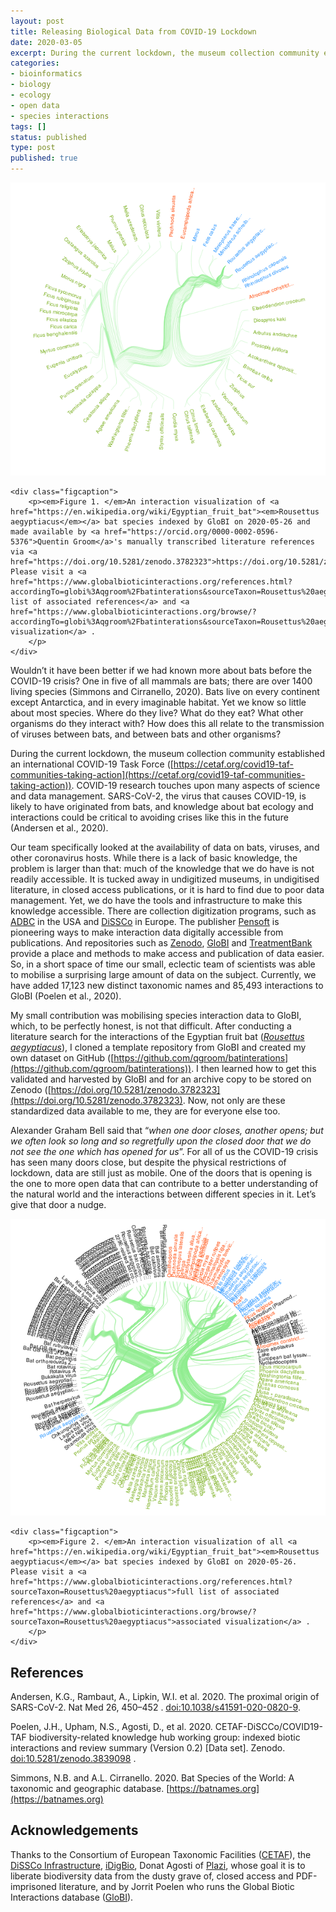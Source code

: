 ```yaml
---
layout: post
title: Releasing Biological Data from COVID-19 Lockdown
date: 2020-03-05
excerpt: During the current lockdown, the museum collection community established an international COVID-19 Task Force. COVID-19 research touches upon many aspects of science and data management. SARS-CoV-2, the virus that causes COVID-19, is likely to have originated from bats, and knowledge about bat ecology and interactions could be critical to avoiding crises like this in the future (Andersen et al., 2020).
categories:
- bioinformatics
- biology
- ecology
- open data
- species interactions
tags: []
status: published
type: post
published: true
---
```


<div class="figure figure-globi left">
    <a href="https://www.globalbioticinteractions.org/browse/?accordingTo=globi%3Aqgroom%2Fbatinterations&sourceTaxon=Rousettus%20aegyptiacus"><img src="/assets/groom-bat-interactions.png" alt="Rousettus aegyptiacus"/></a>

    <div class="figcaption">
        <p><em>Figure 1. </em>An interaction visualization of <a href="https://en.wikipedia.org/wiki/Egyptian_fruit_bat"><em>Rousettus aegyptiacus</em></a> bat species indexed by GloBI on 2020-05-26 and made available by <a href="https://orcid.org/0000-0002-0596-5376">Quentin Groom</a>'s manually transcribed literature references via <a href="https://doi.org/10.5281/zenodo.3782323">https://doi.org/10.5281/zenodo.3782323</a>. Please visit a <a href="https://www.globalbioticinteractions.org/references.html?accordingTo=globi%3Aqgroom%2Fbatinterations&sourceTaxon=Rousettus%20aegyptiacus">full list of associated references</a> and <a href="https://www.globalbioticinteractions.org/browse/?accordingTo=globi%3Aqgroom%2Fbatinterations&sourceTaxon=Rousettus%20aegyptiacus">associated visualization</a> .
        </p>
    </div>
</div>

Wouldn’t it have been better if we had known more about bats before the COVID-19 crisis? One in five of all mammals are bats; there are over 1400 living species (Simmons and Cirranello, 2020). Bats live on every continent except Antarctica, and in every imaginable habitat. Yet we know so little about most species. Where do they live? What do they eat? What other organisms do they interact with? How does this all relate to the transmission of viruses between bats, and between bats and other organisms?

During the current lockdown, the museum collection community established an international COVID-19 Task Force ([https://cetaf.org/covid19-taf-communities-taking-action](https://cetaf.org/covid19-taf-communities-taking-action)). COVID-19 research touches upon many aspects of science and data management. SARS-CoV-2, the virus that causes COVID-19, is likely to have originated from bats, and knowledge about bat ecology and interactions could be critical to avoiding crises like this in the future (Andersen et al., 2020).

Our team specifically looked at the availability of data on bats, viruses, and other coronavirus hosts. While there is a lack of basic knowledge, the problem is larger than that:  much of the knowledge that we do have is not readily accessible. It is tucked away in undigitized museums, in undigitised literature, in closed access publications, or it is hard to find due to poor data management. Yet, we do have the tools and infrastructure to make this knowledge accessible. There are collection digitization programs, such as [ADBC](https://www.nsf.gov/funding/pgm_summ.jsp?pims_id=503559) in the USA and [DiSSCo](https://dissco.eu) in Europe. The publisher [Pensoft](https://pensoft.net/) is pioneering ways to make interaction data digitally accessible from publications. And repositories such as [Zenodo](https://zenodo.org), [GloBI](https://globalbioticinteractions.org) and [TreatmentBank](http://plazi.org/resources/treatmentbank/) provide a place and methods to make access and publication of data easier. So, in a short space of time our small, eclectic team of scientists was able to mobilise a surprising large amount of data on the subject. Currently, we have added 17,123 new distinct taxonomic names and 85,493 interactions to GloBI (Poelen et al., 2020).

My small contribution was mobilising species interaction data to GloBI, which, to be perfectly honest, is not that difficult. After conducting a literature search for the interactions of the Egyptian fruit bat ([_Rousettus aegyptiacus_](https://en.wikipedia.org/wiki/Egyptian_fruit_bat)), I cloned a template repository from GloBI and created my own dataset on GitHub ([https://github.com/qgroom/batinterations](https://github.com/qgroom/batinterations)). I then learned how to get this validated and harvested by GloBI and for an archive copy to be stored on Zenodo ([https://doi.org/10.5281/zenodo.3782323](https://doi.org/10.5281/zenodo.3782323). Now, not only are these standardized data available to me, they are for everyone else too.

Alexander Graham Bell said that “_when one door closes, another opens; but we often look so long and so regretfully upon the closed door that we do not see the one which has opened for us_”. For all of us the COVID-19 crisis has seen many doors close, but despite the physical restrictions of lockdown, data are still just as mobile. One of the doors that is opening is the one to more open data that can contribute to a better understanding of the natural world and the interactions between different species in it. Let’s give that door a nudge.

<div class="figure figure-globi right">
    <a href="https://www.globalbioticinteractions.org/browse/?sourceTaxon=Rousettus%20aegyptiacus"><img src="/assets/groom-bat-interactions-all.png" alt="Rousettus aegyptiacus all"/></a>

    <div class="figcaption">
        <p><em>Figure 2. </em>An interaction visualization of all <a href="https://en.wikipedia.org/wiki/Egyptian_fruit_bat"><em>Rousettus aegyptiacus</em></a> bat species indexed by GloBI on 2020-05-26. Please visit a <a href="https://www.globalbioticinteractions.org/references.html?sourceTaxon=Rousettus%20aegyptiacus">full list of associated references</a> and <a href="https://www.globalbioticinteractions.org/browse/?sourceTaxon=Rousettus%20aegyptiacus">associated visualization</a> .
        </p>
    </div>
</div>



## References

Andersen, K.G., Rambaut, A., Lipkin, W.I. et al. 2020. The proximal origin of SARS-CoV-2. Nat Med 26, 450–452 . [doi:10.1038/s41591-020-0820-9](https://doi.org/10.1038/s41591-020-0820-9).

Poelen, J.H., Upham, N.S., Agosti, D., et al. 2020. CETAF-DiSCCo/COVID19-TAF biodiversity-related knowledge hub working group: indexed biotic interactions and review summary (Version 0.2) [Data set]. Zenodo. [doi:10.5281/zenodo.3839098](http://doi.org/10.5281/zenodo.3839098) .

Simmons, N.B. and A.L. Cirranello. 2020. Bat Species of the World: A taxonomic and geographic database. [https://batnames.org](https://batnames.org)

## Acknowledgements

Thanks to the Consortium of European Taxonomic Facilities ([CETAF](https://cetaf.org)), the [DiSSCo Infrastructure](https://dissco.eu), [iDigBio](https://www.idigbio.org), Donat Agosti of [Plazi](https://plazi.org), whose goal it is to liberate biodiversity data from the dusty grave of, closed access and PDF-imprisoned literature, and by Jorrit Poelen who runs the Global Biotic Interactions database ([GloBI](https://globalbioticinteractions.org)).
